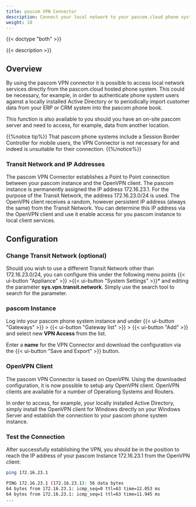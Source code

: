 ```yaml
---
title: pascom VPN Connector
description: Connect your local network to your pascom.cloud phone system instance or self hosted pascom PBX via VPN Sie Ihr lokales Netzwerk via VPN mit Ihrer Instanz in der pascom.cloud oder Ihrem lokalen pascom Server
weight: 10
---
```


{{< doctype "both"  >}}

{{< description >}}

## Overview

By using the pascom VPN connector it is possible to access local network services directly from the pascom.cloud hosted phone system. This could be necessary, for example, in order to authenticate phone system users against a locally installed Active Directory or to periodically import customer data from your ERP or CRM system into the pascom phone book. 

This function is also available to you should you have an on-site pascom server and need to access, for example, data from another location. 

{{%notice tip%}}
That pascom phone systems include a Session Border Controller for mobile users, the VPN Connector is not necessary for and indeed is unsuitable for their connection.
{{%/notice%}}

### Transit Network and IP Addresses

The pascom VPN Connector establishes a Point to Point connection between your pascom instance and the OpenVPN client. The pascom instance is permanently assigned the IP address 172.16.23.1. For the purpose of the Transit Network, the address 172.16.23.0/24 is used. The OpenVPN client receives a random, however persistent IP address (always the same) from the Transit Network. You can determine this IP address via the OpenVPN client and use it enable access for you pascom instance to local client services.

## Configuration

### Change Transit Network (optional)

Should you wish to use a different Transit Network other than 172.16.23.0/24, you can configure this under the following menu points {{< ui-button "Appliance" >}} >{{< ui-button "System Settings" >}}* and editing the parameter **sys.vpn.transit.network**. Simply use the search tool to search for the parameter.

### pascom Instance

Log into your pascom phone system instance and under {{< ui-button "Gateways" >}} > {{< ui-button "Gateway list" >}} > {{< ui-button "Add" >}} and select new **VPN Access** from the list.

Enter a **name** for the VPN Connector and download the configuration via the {{< ui-button "Save and Export" >}} button.

### OpenVPN Client

The pascom VPN Connector is based on OpenVPN. Using the downloaded configuration, it is now possible to setup any OpenVPN client. OpenVPN clients are available for a number of Operationg Systems and Routers. 

In order to access, for example, your locally installed Active Directory, simply install the OpenVPN client for Windows directly on your Windows Server and establish the connection to your pascom phone system instance. 

### Test the Connection

After successfully establishing the VPN, you should be in the position to reach the IP address of your pascom Instance 172.16.23.1 from the OpenVPN client:

```bash
ping 172.16.23.1

PING 172.16.23.1 (172.16.23.1): 56 data bytes
64 bytes from 172.16.23.1: icmp_seq=0 ttl=63 time=12.053 ms
64 bytes from 172.16.23.1: icmp_seq=1 ttl=63 time=11.945 ms
...
```
